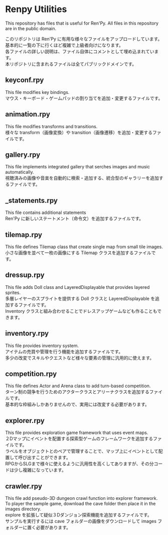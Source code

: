 # Renpy Utilities

This repository has files that is useful for Ren'Py.
All files in this repository are in the public domain.

このリポジトリは Ren'Py に有用な様々なファイルをアップロードしています。   
基本的に一覧の下に行くほど複雑で上級者向けになります。   
各ファイルの詳しい説明は、ファイル自体にコメントとして埋め込まれています。   
本リポジトリに含まれるファイルは全てパブリックドメインです。


## keyconf.rpy
This file modifies key bindings.   
マウス・キーボード・ゲームパッドの割り当てを追加・変更するファイルです。

## animation.rpy
This file modifies transforms and transitions.   
様々な transform（画像変換）や transition（画像遷移）を追加・変更するファイルです。

## gallery.rpy
This file implements integrated gallery that serches images and music automatically.   
視聴済みの画像や音楽を自動的に検索・追加する、統合型のギャラリーを追加するファイルです。

## _statements.rpy
This file contains additional statements   
Ren'Py に新しいステートメント（命令文）を追加するファイルです。

## tilemap.rpy
This file defines Tilemap class that create single map from small tile images.   
小さな画像を並べて一枚の画像にする Tilemap クラスを追加するファイルです。

## dressup.rpy
This file adds Doll class and LayeredDisplayable that provides layered sprites.   
多層レイヤーのスプライトを提供する Doll クラスと LayeredDisplayable を追加するファイルです。   
Inventory クラスと組み合わせることでドレスアップゲームなども作ることもできます。

## inventory.rpy
This file provides inventory system.   
アイテムの売買や管理を行う機能を追加するファイルです。   
多少の改変でスキルやクエストなど様々な要素の管理に汎用的に使えます。

## competition.rpy
This file defines Actor and Arena class to add turn-based competition.   
ターン制の競争を行うためのアクタークラスとアリーナクラスを追加するファイルです。   
基本的な枠組みしかありませんので、実用には改変する必要があります。

## explorer.rpy
This file provides exploration game framework that uses event maps.   
２Dマップにイベントを配置する探索型ゲームのフレームワークを追加するファイルです。   
ラベルをオブジェクトとのペアで管理することで、マップ上にイベントとして配置して呼び出すことができます。   
RPGからSLGまで様々に使えるように汎用性を高くしてありますが、その分コードは少し複雑になっています。

## crawler.rpy
This file add pseudo-3D dungeon crawl function into explorer framework.   
To player the sample game, download the cave folder then place it in the images directory.   
explore を拡張して疑似３Dダンジョン探索機能を追加するファイルです。   
サンプルを実行するには cave フォルダーの画像をダウンロードして images フォルダーに置く必要があります。
